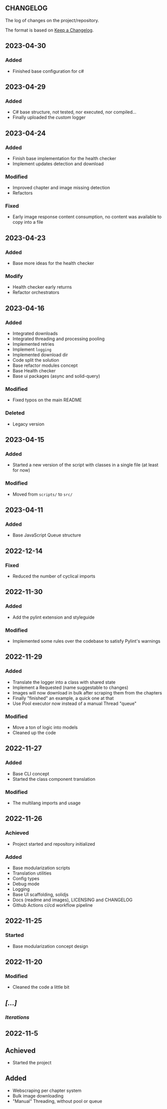 ## CHANGELOG

The log of changes on the project/repository.

The format is based on [Keep a Changelog](https://keepachangelog.com/en/1.0.0/).

## 2023-04-30

### Added

- Finished base configuration for c#

## 2023-04-29

### Added

- C# base structure, not tested, nor executed, nor compiled...
- Finally uploaded the _custom_ logger

## 2023-04-24

### Added

- Finish base implementation for the health checker
- Implement updates detection and download

### Modified

- Improved chapter and image missing detection
- Refactors

### Fixed

- Early image response content consumption, no content was available to copy into a file

## 2023-04-23

### Added

- Base more ideas for the health checker

### Modify

- Health checker early returns
- Refactor orchestrators

## 2023-04-16

### Added

- Integrated downloads
- Integrated threading and processing pooling
- Implemented retries
- Implement `logging`
- Implemented download dir
- Code split the solution
- Base refactor modules concept
- Base Health checker
- Base ui packages (async and solid-query)

### Modified

- Fixed typos on the main README

### Deleted

- Legacy version

## 2023-04-15

### Added

- Started a new version of the script with classes in a single file (at least for now)

### Modified

- Moved from `scripts/` to `src/`

## 2023-04-11

### Added

- Base JavaScript Queue structure

## 2022-12-14

### Fixed

- Reduced the number of cyclical imports

## 2022-11-30

### Added

- Add the pylint extension and styleguide

### Modified

- Implemented some rules over the codebase to satisfy Pylint's warnings

## 2022-11-29

### Added

- Translate the logger into a class with shared state
- Implement a Requested (name suggestable to changes)
- Images will now download in bulk after scraping them from the chapters
- Finally "finished" an example, a quick one at that
- Use Pool executor now instead of a manual Thread "queue"

### Modified

- Move a ton of logic into models
- Cleaned up the code

## 2022-11-27

### Added

- Base CLI concept
- Started the class component translation

### Modified

- The multilang imports and usage

## 2022-11-26

### Achieved

- Project started and repository initialized

### Added

- Base modularization scripts
- Translation utilities
- Config types
- Debug mode
- Logging
- Base UI scaffolding, solidjs
- Docs (readme and images), LICENSING and CHANGELOG
- Github Actions ci/cd workflow pipeline

## 2022-11-25

### Started

- Base modularization concept design

## 2022-11-20

### Modified

- Cleaned the code a little bit

## _[...]_

### _Iterations_

## 2022-11-5

## Achieved

- Started the project

## Added

- Webscraping per chapter system
- Bulk image downloading
- "Manual" Threading, without pool or queue
